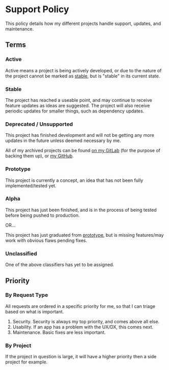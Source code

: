 # Support Policy

This policy details how my different projects handle support, updates, and maintenance.

## Terms

### Active

Active means a project is being actively developed, or due to the nature of the project cannot be marked as [stable](#stable), but is "stable" in its current state.

### Stable

The project has reached a useable point, and may continue to receive feature updates as ideas are suggested. The project will also receive periodic updates for smaller things, such as dependency updates.

### Deprecated / Unsupported

This project has finished development and will not be getting any more updates in the future unless deemed necessary by me.

All of my archived projects can be found [on my GitLab](https://gitlab.com/rdil/) (for the purpose of backing them up), or [my GitHub](https://github.com/RDIL/).

### Prototype

This project is currently a concept, an idea that has not been fully implemented/tested yet.

### Alpha

This project has just been finished, and is in the process of being tested before being pushed to production.

OR...

This project has just graduated from [prototype](#prototype), but is missing features/may work with obvious flaws pending fixes.

### Unclassified

One of the above classifiers has yet to be assigned.

## Priority

### By Request Type

All requests are ordered in a specific priority for me, so that I can triage based on what is important.

1. Security. Security is always my top priority, and comes above all else.
2. Usability. If an app has a problem with the UX/DX, this comes next.
3. Maintenance. Basic fixes are less important.

### By Project

If the project in question is large, it will have a higher priority then a side project for example.
